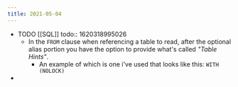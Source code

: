 ```yaml
---
title: 2021-05-04
---
```


- TODO [[SQL]]
  todo:: 1620318995026
	- In the `FROM` clause when referencing a table to read, after the optional alias portion you have the option to provide what's called _"Table Hints"_.
		- An example of which is one i've used that looks like this: `WITH (NOLOCK)`
-